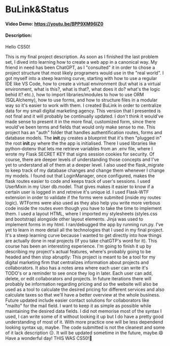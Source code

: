 # BuLink&Status
#### Video Demo:  https://youtu.be/BPP9XM96lZ0
#### Description: 
Hello CS50!

This is my final project description.
As soon as I finished the last problem set, I dived into learning how to create a web app in a canonical way. My friend in need has been ChatGPT, as I "consulted" it in order to chose a project structure that most likely programers would use in the "real world". I got myself into a steep learning curve, starting with how to use a regular IDE like VS Code, how to create a virtual environment (but what is a virtual environment, what is this?, what is that?, what does it do? what's the logic behid it? etc.), how to import libraries/modules to how to use ORM (SQLAlchemy), how to use forms, and how to structure files in a modular way so it's easier to work with them. 
   I created BuLink in order to centralize data for my small digital marketing agency. This version that I presented is not final and it will probably be continually updated. I don't think it would've made sense to present it in the more final, customized form, since there would've been terms and fields that would only make sense to me. 
   This project has an "auth" folder that handles authentification routes, forms and database models. The __init__.py creates a blueprint that it's then "plugged in" the root __init__.py where the the app is initialised. There I used libraries like python-dotenv that lets me retrieve variables from an .env file, where I wrote my Flask SECRET KEY that signs session cookies for security. Of course, there are deeper levels of understanding those concepts and I've yet to understand all of them at a deeper level. I also used the flask_migrate to keep track of my database changes and change them whenever I change my models. I found out that LoginManager, once configured, makes the flask routes easier to code and keeps track of user's sessions. I used UserMixin in my User db.model. That gives makes it easier to know if a certain user is logged in and retreive it's unique id. I used Flask-WTF extension in order to validate if the forms were submited (inside my routes logic). WTForms were also used as they also help you write more verbous code inside the routes even though you have to take the time to implement them.
   I used a layout HTML, where I imported my stylesheets (styles.css and bootstrap) alongside other layout elements. Jinja was used to implement forms in my html.
   I ran/debugged the app by running run.py.
   I've yet to learn in more detail all the technologies that I used in my final project. It's a steep learning curve because I wanted to get directly into how things are actually done in real projects (If you take chatGTP's word for it). This course has been an interesting experience. I'm going to finish it up by describing my project's actual features, where's probably going to be headed and then stop abruptly:
   This project is meant to be a tool for my digital marketing firm that centralizes information about projects and collaborators. It also has a notes area where each user can write it's TODO's or a reminder to see once they log in later. Each user can add, delete, or edit collaborators and projects. In future iterations there will probably be information regarding pricing and so the website will also be used as a tool to calculate the desired pricing for different services and also calculate taxes so that we'll have a better overview at the whole business. Future updated include easier contact solutions for collaborators like "mailto" for the mail field. I want to keep it as simple as possible while maintaining the desired data fields.
   I did not memorise most of the syntax I used, I can write some of it without looking it up but I do have a pretty good understanding of most of it. With more practice one will be less dependend looking syntax up, maybe. The code submitted is not the cleanest and some of it lack description 😔. It will be updated sometime in the future, maybe.😄
Have a wonderful day! THIS WAS CS50!🤩